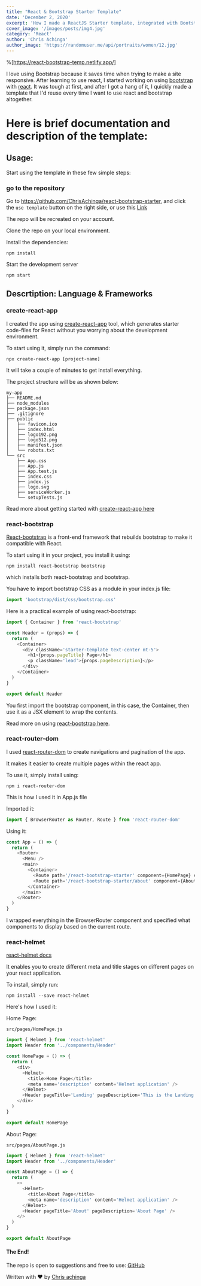 ```yaml
---
title: "React & Bootstrap Starter Template"
date: 'December 2, 2020'
excerpt: 'How I made a ReactJS Starter template, integrated with Bootstrap SCSS'
cover_image: '/images/posts/img4.jpg'
category: 'React'
author: 'Chris Achinga'
author_image: 'https://randomuser.me/api/portraits/women/12.jpg'
---
```



%[https://react-bootstrap-temp.netlify.app/]


I love using Bootstrap because it saves time when trying to make a site responsive. After learning to use react, I started working on using [bootstrap](https://getbootstrap.com/) with [react](https://reactjs.org/). It was tough at first, and after I got a hang of it, I quickly made a template that I'd reuse every time I want to use react and bootstrap altogether.

# Here is brief documentation and description of the template:

## Usage:

Start using the template in these few simple steps:

### go to the repository

Go to https://github.com/ChrisAchinga/react-bootstrap-starter, and click the `use template` button on the right side, or use this [Link](https://github.com/ChrisAchinga/react-bootstrap-starter/generate)

The repo will be recreated on your account.

Clone the repo on your local environment.

Install the dependencies:

```shell
npm install
```

Start the development server

```shell
npm start
```

## Descrtiption: Language & Frameworks

### create-react-app

I created the app using [create-react-app](https://create-react-app.dev/) tool, which generates starter code-files for React without you worrying about the development environment.

To start using it, simply run the command:

```shell
npx create-react-app [project-name]
```

It will take a couple of minutes to get install everything.

The project structure will be as shown below:

```shell
my-app
├── README.md
├── node_modules
├── package.json
├── .gitignore
├── public
│   ├── favicon.ico
│   ├── index.html
│   ├── logo192.png
│   ├── logo512.png
│   ├── manifest.json
│   └── robots.txt
└── src
    ├── App.css
    ├── App.js
    ├── App.test.js
    ├── index.css
    ├── index.js
    ├── logo.svg
    ├── serviceWorker.js
    └── setupTests.js
```

Read more about getting started with [create-react-app here](https://create-react-app.dev/docs/getting-started)

### react-bootstrap

[React-bootstrap](https://react-bootstrap.github.io/) is a front-end framework that rebuilds bootstrap to make it compatible with React.

To start using it in your project, you install it using:

```shell
npm install react-bootstrap bootstrap
```

which installs both react-bootstrap and bootstrap.

You have to import bootstrap CSS as a module in your index.js file:

```js
import 'bootstrap/dist/css/bootstrap.css'
```

Here is a practical example of using react-bootstrap:

```js
import { Container } from 'react-bootstrap'

const Header = (props) => {
  return (
    <Container>
      <div className='starter-template text-center mt-5'>
        <h1>{props.pageTitle} Page</h1>
        <p className='lead'>{props.pageDescription}</p>
      </div>
    </Container>
  )
}

export default Header
```

You first import the bootstrap component, in this case, the Container, then use it as a JSX element to wrap the contents.

Read more on using [react-bootstrap here](https://react-bootstrap.github.io/getting-started/introduction).

### react-router-dom

I used [react-router-dom](https://www.npmjs.com/package/react-router-dom) to create navigations and pagination of the app.

It makes it easier to create multiple pages within the react app.

To use it, simply install using:

```shell
npm i react-router-dom
```

This is how I used it in App.js file

Imported it:

```js
import { BrowserRouter as Router, Route } from 'react-router-dom'
```

Using it:

```js
const App = () => {
  return (
    <Router>
      <Menu />
      <main>
        <Container>
          <Route path='/react-bootstrap-starter' component={HomePage} exact />
          <Route path='/react-bootstrap-starter/about' component={AboutPage} />
        </Container>
      </main>
    </Router>
  )
}
```

I wrapped everything in the BrowserRouter component and specified what components to display based on the current route.

### react-helmet

[react-helmet docs](https://github.com/nfl/react-helmet)

It enables you to create different <HTML> meta and title stages on different pages on your react application.

To install, simply run:

```shell
npm install --save react-helmet
```

Here's how I used it:

Home Page:

`src/pages/HomePage.js`

```js
import { Helmet } from 'react-helmet'
import Header from '../components/Header'

const HomePage = () => {
  return (
    <div>
      <Helmet>
        <title>Home Page</title>
        <meta name='description' content='Helmet application' />
      </Helmet>
      <Header pageTitle='Landing' pageDescription='This is the Landing Page' />
    </div>
  )
}

export default HomePage
```

About Page:

`src/pages/AboutPage.js`

```js
import { Helmet } from 'react-helmet'
import Header from '../components/Header'

const AboutPage = () => {
  return (
    <>
      <Helmet>
        <title>About Page</title>
        <meta name='description' content='Helmet application' />
      </Helmet>
      <Header pageTitle='About' pageDescription='About Page' />
    </>
  )
}

export default AboutPage
```


#### The End!
The repo is open to suggestions and free to use:
[GitHub](https://github.com/ChrisAchinga/react-bootstrap-starter)

Written with ❤️ by [Chris achinga](https://linktr.ee/chrisdev)
